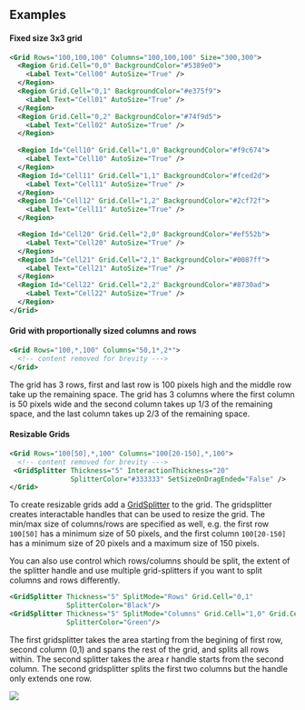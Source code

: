 ## Examples

#### Fixed size 3x3 grid

```xml
<Grid Rows="100,100,100" Columns="100,100,100" Size="300,300">
  <Region Grid.Cell="0,0" BackgroundColor="#5389e0">
    <Label Text="Cell00" AutoSize="True" />
  </Region>
  <Region Grid.Cell="0,1" BackgroundColor="#e375f9">
    <Label Text="Cell01" AutoSize="True" />
  </Region>
  <Region Grid.Cell="0,2" BackgroundColor="#74f9d5">
    <Label Text="Cell02" AutoSize="True" />
  </Region>
   
  <Region Id="Cell10" Grid.Cell="1,0" BackgroundColor="#f9c674">
    <Label Text="Cell10" AutoSize="True" />
  </Region>
  <Region Id="Cell11" Grid.Cell="1,1" BackgroundColor="#fced2d">
    <Label Text="Cell11" AutoSize="True" />
  </Region>
  <Region Id="Cell12" Grid.Cell="1,2" BackgroundColor="#2cf72f">
    <Label Text="Cell11" AutoSize="True" />
  </Region>

  <Region Id="Cell20" Grid.Cell="2,0" BackgroundColor="#ef552b">
    <Label Text="Cell20" AutoSize="True" />
  </Region>
  <Region Id="Cell21" Grid.Cell="2,1" BackgroundColor="#0087ff">
    <Label Text="Cell21" AutoSize="True" />
  </Region>
  <Region Id="Cell22" Grid.Cell="2,2" BackgroundColor="#8730ad">
    <Label Text="Cell22" AutoSize="True" />
  </Region>
</Grid>
```

#### Grid with proportionally sized columns and rows

```xml
<Grid Rows="100,*,100" Columns="50,1*,2*">
  <!-- content removed for brevity ---> 
</Grid>
```

The grid has 3 rows, first and last row is 100 pixels high and the middle row take up the remaining space. The grid has 3 columns where the first column is 50 pixels wide and the second column takes up 1/3 of the remaining space, and the last column takes up 2/3 of the remaining space. 

#### Resizable Grids

```xml
<Grid Rows="100[50],*,100" Columns="100[20-150],*,100">
  <!-- content removed for brevity ---> 
 <GridSplitter Thickness="5" InteractionThickness="20" 
               SplitterColor="#333333" SetSizeOnDragEnded="False" />
</Grid>
```

To create resizable grids add a [GridSplitter](GridSplitter) to the grid.  The gridsplitter creates interactable handles that can be used to resize the grid. The min/max size of columns/rows are specified as well, e.g. the first row `100[50]` has a minimum size of 50 pixels, and the first column `100[20-150]` has a minimum size of 20 pixels and a maximum size of 150 pixels.

You can also use control which rows/columns should be split, the extent of the splitter handle and use multiple grid-splitters if you want to split columns and rows differently. 

```xml
<GridSplitter Thickness="5" SplitMode="Rows" Grid.Cell="0,1"
              SplitterColor="Black"/>
<GridSplitter Thickness="5" SplitMode="Columns" Grid.Cell="1,0" Grid.CellSpan="1,2"
              SplitterColor="Green"/>
```

The first gridsplitter takes the area starting from the begining of first row, second column (0,1) and spans the rest of the grid, and splits all rows within. The second splitter takes the area r handle starts from the second column.  The second gridsplitter splits the first two columns but the handle only extends one row. 

![](grid-splitters.png)